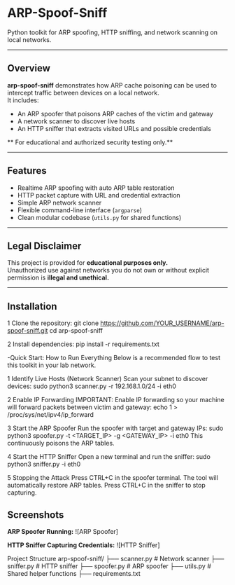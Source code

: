 # ARP-Spoof-Sniff

Python toolkit for ARP spoofing, HTTP sniffing, and network scanning on local networks.

---

##  Overview

**arp-spoof-sniff** demonstrates how ARP cache poisoning can be used to intercept traffic between devices on a local network.  
It includes:

- An ARP spoofer that poisons ARP caches of the victim and gateway
- A network scanner to discover live hosts
- An HTTP sniffer that extracts visited URLs and possible credentials

** For educational and authorized security testing only.**

---

##  Features

- Realtime ARP spoofing with auto ARP table restoration  
- HTTP packet capture with URL and credential extraction  
- Simple ARP network scanner  
- Flexible command-line interface (`argparse`)  
- Clean modular codebase (`utils.py` for shared functions)

---

##  Legal Disclaimer

This project is provided for **educational purposes only.**  
Unauthorized use against networks you do not own or without explicit permission is **illegal and unethical.**

---

##  Installation

1️ Clone the repository:
git clone https://github.com/YOUR_USERNAME/arp-spoof-sniff.git
cd arp-spoof-sniff

2️ Install dependencies:
pip install -r requirements.txt



-Quick Start: How to Run Everything
Below is a recommended flow to test this toolkit in your lab network.

1️ Identify Live Hosts (Network Scanner)
Scan your subnet to discover devices:
sudo python3 scanner.py -r 192.168.1.0/24 -i eth0

2️ Enable IP Forwarding
IMPORTANT:
Enable IP forwarding so your machine will forward packets between victim and gateway:
echo 1 > /proc/sys/net/ipv4/ip_forward

3️ Start the ARP Spoofer
Run the spoofer with target and gateway IPs:
sudo python3 spoofer.py -t <TARGET_IP> -g <GATEWAY_IP> -i eth0
This continuously poisons the ARP tables.

4️ Start the HTTP Sniffer
Open a new terminal and run the sniffer:
sudo python3 sniffer.py -i eth0

5️ Stopping the Attack
Press CTRL+C in the spoofer terminal.
The tool will automatically restore ARP tables.
Press CTRL+C in the sniffer to stop capturing.

##  Screenshots

**ARP Spoofer Running:**
![ARP Spoofer]

**HTTP Sniffer Capturing Credentials:**
![HTTP Sniffer]

 Project Structure
arp-spoof-sniff/
├── scanner.py      # Network scanner
├── sniffer.py      # HTTP sniffer
├── spoofer.py      # ARP spoofer
├── utils.py        # Shared helper functions
├── requirements.txt
